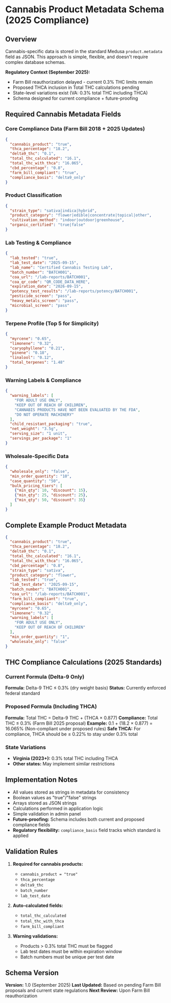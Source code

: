 # Cannabis Product Metadata Schema (2025 Compliance)

## Overview
Cannabis-specific data is stored in the standard Medusa `product.metadata` field as JSON. This approach is simple, flexible, and doesn't require complex database schemas.

**Regulatory Context (September 2025):**
- Farm Bill reauthorization delayed - current 0.3% THC limits remain
- Proposed THCA inclusion in Total THC calculations pending
- State-level variations exist (VA: 0.3% total THC including THCA)
- Schema designed for current compliance + future-proofing

## Required Cannabis Metadata Fields

### Core Compliance Data (Farm Bill 2018 + 2025 Updates)
```json
{
  "cannabis_product": "true",
  "thca_percentage": "18.2",
  "delta9_thc": "0.1", 
  "total_thc_calculated": "16.1",
  "total_thc_with_thca": "16.065",
  "cbd_percentage": "0.8",
  "farm_bill_compliant": "true",
  "compliance_basis": "delta9_only"
}
```

### Product Classification
```json
{
  "strain_type": "sativa|indica|hybrid",
  "product_category": "flower|edible|concentrate|topical|other",
  "cultivation_method": "indoor|outdoor|greenhouse",
  "organic_certified": "true|false"
}
```

### Lab Testing & Compliance
```json
{
  "lab_tested": "true",
  "lab_test_date": "2025-09-15",
  "lab_name": "Certified Cannabis Testing Lab",
  "batch_number": "BATCH001",
  "coa_url": "/lab-reports/BATCH001",
  "coa_qr_code": "QR_CODE_DATA_HERE",
  "expiration_date": "2026-09-15",
  "potency_test_results": "/lab-reports/potency/BATCH001",
  "pesticide_screen": "pass",
  "heavy_metals_screen": "pass",
  "microbial_screen": "pass"
}
```

### Terpene Profile (Top 5 for Simplicity)
```json
{
  "myrcene": "0.65",
  "limonene": "0.32", 
  "caryophyllene": "0.21",
  "pinene": "0.18",
  "linalool": "0.12",
  "total_terpenes": "1.48"
}
```

### Warning Labels & Compliance
```json
{
  "warning_labels": [
    "FOR ADULT USE ONLY",
    "KEEP OUT OF REACH OF CHILDREN", 
    "CANNABIS PRODUCTS HAVE NOT BEEN EVALUATED BY THE FDA",
    "DO NOT OPERATE MACHINERY"
  ],
  "child_resistant_packaging": "true",
  "net_weight": "3.5g",
  "serving_size": "1 unit",
  "servings_per_package": "1"
}
```

### Wholesale-Specific Data
```json
{
  "wholesale_only": "false",
  "min_order_quantity": "10",
  "case_quantity": "50", 
  "bulk_pricing_tiers": [
    {"min_qty": 10, "discount": 15},
    {"min_qty": 25, "discount": 25},
    {"min_qty": 50, "discount": 35}
  ]
}
```

## Complete Example Product Metadata
```json
{
  "cannabis_product": "true",
  "thca_percentage": "18.2",
  "delta9_thc": "0.1",
  "total_thc_calculated": "16.1",
  "total_thc_with_thca": "16.065",
  "cbd_percentage": "0.8",
  "strain_type": "sativa",
  "product_category": "flower",
  "lab_tested": "true",
  "lab_test_date": "2025-09-15",
  "batch_number": "BATCH001",
  "coa_url": "/lab-reports/BATCH001",
  "farm_bill_compliant": "true",
  "compliance_basis": "delta9_only",
  "myrcene": "0.65",
  "limonene": "0.32",
  "warning_labels": [
    "FOR ADULT USE ONLY",
    "KEEP OUT OF REACH OF CHILDREN"
  ],
  "min_order_quantity": "1",
  "wholesale_only": "false"
}
```

## THC Compliance Calculations (2025 Standards)

### Current Formula (Delta-9 Only)
**Formula:** Delta-9 THC ≤ 0.3% (dry weight basis)
**Status:** Currently enforced federal standard

### Proposed Formula (Including THCA)
**Formula:** Total THC = Delta-9 THC + (THCA × 0.877)
**Compliance:** Total THC ≤ 0.3% (Farm Bill 2025 proposal)
**Example:** 0.1 + (18.2 × 0.877) = 16.065% (Non-compliant under proposed rules)
**Safe THCA:** For compliance, THCA should be ≤ 0.22% to stay under 0.3% total

### State Variations
- **Virginia (2023+):** 0.3% total THC including THCA
- **Other states:** May implement similar restrictions

## Implementation Notes
- All values stored as strings in metadata for consistency
- Boolean values as "true"/"false" strings  
- Arrays stored as JSON strings
- Calculations performed in application logic
- Simple validation in admin panel
- **Future-proofing:** Schema includes both current and proposed compliance fields
- **Regulatory flexibility:** `compliance_basis` field tracks which standard is applied

## Validation Rules
1. **Required for cannabis products:**
   - `cannabis_product = "true"`
   - `thca_percentage`
   - `delta9_thc` 
   - `batch_number`
   - `lab_test_date`

2. **Auto-calculated fields:**
   - `total_thc_calculated`
   - `total_thc_with_thca` 
   - `farm_bill_compliant`

3. **Warning validations:**
   - Products > 0.3% total THC must be flagged
   - Lab test dates must be within expiration window
   - Batch numbers must be unique per test date

## Schema Version
**Version:** 1.0 (September 2025)
**Last Updated:** Based on pending Farm Bill proposals and current state regulations
**Next Review:** Upon Farm Bill reauthorization